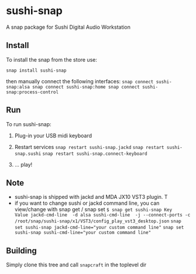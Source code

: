 # sushi-snap
A snap package for Sushi Digital Audio Workstation


## Install

To install the snap from the store use:

`snap install sushi-snap`

then manually connect the following interfaces:
`snap connect sushi-snap:alsa
snap connect sushi-snap:home
snap connect sushi-snap:process-control`


## Run
To run sushi-snap:

1. Plug-in your USB midi keyboard

2. Restart services
`snap restart sushi-snap.jackd`
`snap restart sushi-snap.sushi`
`snap restart sushi-snap.connect-keyboard`

3. ... play!

## Note
- sushi-snap is shipped with jackd and MDA JX10 VST3 plugin. T
- if you want to change sushi or jackd command line, you can view/change with snap get / snap set
`
$ snap get sushi-snap
Key             Value
jackd-cmd-line  -d alsa
sushi-cmd-line  -j --connect-ports -c /root/snap/sushi-snap/x1/VST3/config_play_vst3_desktop.json
`
`snap set sushi-snap jackd-cmd-line="your custom command line"`
`snap set sushi-snap sushi-cmd-line="your custom command line"`

  
## Building

Simply clone this tree and call `snapcraft` in the toplevel dir
